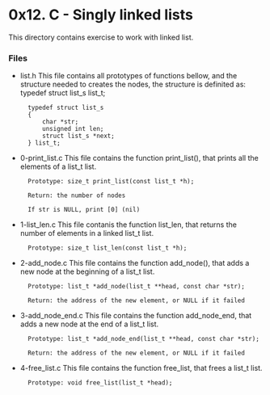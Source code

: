 # 0x12. C - Singly linked lists

This directory contains exercise to work with linked list.

### Files

- list.h
		This file contains all prototypes of functions bellow, and the
		structure needed to creates the nodes, the structure is definited as:
		typedef struct list_s list_t;
		
		typedef struct list_s
		{
    		char *str;
    		unsigned int len;
    		struct list_s *next;
		} list_t;

- 0-print_list.c
		This file contains the function print_list(), that prints all the
		elements of a list_t list.

		Prototype: size_t print_list(const list_t *h);

		Return: the number of nodes

		If str is NULL, print [0] (nil)

- 1-list_len.c
		This file contanis the function list_len, that returns the number
		of elements in a linked list_t list.

		Prototype: size_t list_len(const list_t *h);

- 2-add_node.c
		This file contains the function add_node(), that adds a new node at
		the beginning of a list_t list.

		Prototype: list_t *add_node(list_t **head, const char *str);

		Return: the address of the new element, or NULL if it failed

- 3-add_node_end.c
		This file contains the function add_node_end, that adds a new node at
		the end of a list_t list.

		Prototype: list_t *add_node_end(list_t **head, const char *str);

		Return: the address of the new element, or NULL if it failed

- 4-free_list.c
		This file contains the function free_list, that frees a list_t list.

		Prototype: void free_list(list_t *head);

